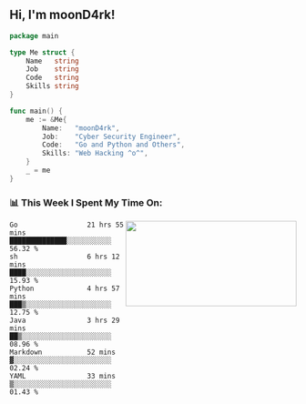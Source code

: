 <h2> Hi, I'm moonD4rk!</h2>

```go
package main

type Me struct {
	Name   string
	Job    string
	Code   string
	Skills string
}

func main() {
	me := &Me{
		Name:   "moonD4rk",
		Job:    "Cyber Security Engineer",
		Code:   "Go and Python and Others",
		Skills: "Web Hacking ^o^",
	}
	_ = me
}
```

<h3>📊 This Week I Spent My Time On:</h3>
<img align='right' src="https://github-readme-stats.vercel.app/api?username=moond4rk&show_icons=true&theme=radical", width="300" height="150">

<!--START_SECTION:waka-->

```text
Go                 21 hrs 55 mins  ██████████████░░░░░░░░░░░   56.32 %
sh                 6 hrs 12 mins   ████░░░░░░░░░░░░░░░░░░░░░   15.93 %
Python             4 hrs 57 mins   ███▒░░░░░░░░░░░░░░░░░░░░░   12.75 %
Java               3 hrs 29 mins   ██▒░░░░░░░░░░░░░░░░░░░░░░   08.96 %
Markdown           52 mins         ▓░░░░░░░░░░░░░░░░░░░░░░░░   02.24 %
YAML               33 mins         ▒░░░░░░░░░░░░░░░░░░░░░░░░   01.43 %
```

<!--END_SECTION:waka-->

